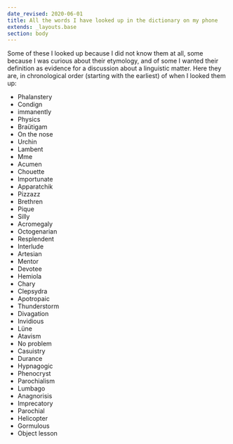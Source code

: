 ```yaml
---
date_revised: 2020-06-01
title: All the words I have looked up in the dictionary on my phone
extends: _layouts.base
section: body
---
```


Some of these I looked up because I did not know them at all, some because I was curious
about their etymology, and of some I wanted their definition as evidence for a discussion about a linguistic matter.
Here they are, in chronological order (starting with the earliest) of when I looked them up:

- Phalanstery
- Condign 
- immanently
- Physics
- Braütigam
- On the nose
- Urchin
- Lambent 
- Mme
- Acumen 
- Chouette 
- Importunate 
- Apparatchik 
- Pizzazz
- Brethren 
- Pique
- Silly
- Acromegaly 
- Octogenarian 
- Resplendent 
- Interlude
- Artesian
- Mentor
- Devotee
- Hemiola
- Chary
- Clepsydra 
- Apotropaic
- Thunderstorm 
- Divagation
- Invidious 
- Lüne
- Atavism
- No problem
- Casuistry 
- Durance
- Hypnagogic 
- Phenocryst
- Parochialism
- Lumbago
- Anagnorisis
- Imprecatory
- Parochial 
- Helicopter
- Gormulous
- Object lesson
